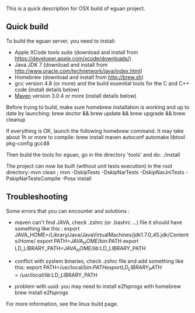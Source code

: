 This is a quick description for OSX build of eguan project.

## Quick build

To build the eguan server, you need to install:
- Apple XCode tools suite (download and install from https://developer.apple.com/xcode/downloads/)
- Java JDK 7 (download and install from http://www.oracle.com/technetwork/java/index.html)
- Homebrew (download and install from http://brew.sh)
- gcc version 4.8 (or more) and the build essential tools for the C and C++ code (install details below)
- [Maven](http://maven.apache.org) version 3.0.4 or more (install details below)

Before trying to build, make sure homebrew installation is working and up to date by launching:
    brew doctor && brew update && brew upgrade && brew cleanup

If everything is OK, launch the following homebrew command. It may take about 1h or more to compile:
    brew install maven autoconf automake libtool pkg-config gcc48 


Then build the tools for eguan, go in the directory 'tools' and do:
    ./install

The project can now be built (without unit tests execution) in the root directory:
    mvn clean ; mvn -DskipTests -DskipNarTests -DskipNarJniTests -PskipNarTestsCompile -Posx install

## Troubleshooting

Some errors that you can encounter and solutions :
- maven can't find JAVA, check .zshrc (or .bashrc ...) file it should have something like this :
    export JAVA_HOME=/Library/Java/JavaVirtualMachines/jdk1.7.0_45.jdk/Contents/Home/
    export PATH=$JAVA_HOME/bin:$PATH
    export LD_LIBRARY_PATH=$JAVA_HOME/lib:$LD_LIBRARY_PATH

- conflict with system binaries, check .zshrc file and add something like this:
    export PATH=/usr/local/bin:$PATH
    export LD_LIBRARY_PATH=/usr/local/lib:$LD_LIBRARY_PATH

- problem with uuid: you may need to install e2fsprogs with homebrew
    brew install e2fsprogs

For more information, see the linux build page.
